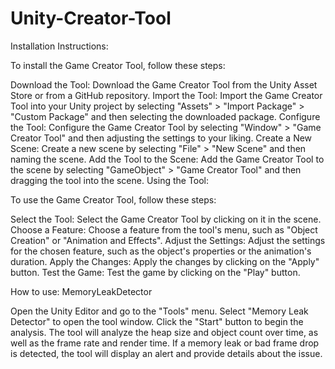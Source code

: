 # Unity-Creator-Tool

Installation Instructions:

To install the Game Creator Tool, follow these steps:

Download the Tool: Download the Game Creator Tool from the Unity Asset Store or from a GitHub repository.
Import the Tool: Import the Game Creator Tool into your Unity project by selecting "Assets" > "Import Package" > "Custom Package" and then selecting the downloaded package.
Configure the Tool: Configure the Game Creator Tool by selecting "Window" > "Game Creator Tool" and then adjusting the settings to your liking.
Create a New Scene: Create a new scene by selecting "File" > "New Scene" and then naming the scene.
Add the Tool to the Scene: Add the Game Creator Tool to the scene by selecting "GameObject" > "Game Creator Tool" and then dragging the tool into the scene.
Using the Tool:

To use the Game Creator Tool, follow these steps:

Select the Tool: Select the Game Creator Tool by clicking on it in the scene.
Choose a Feature: Choose a feature from the tool's menu, such as "Object Creation" or "Animation and Effects".
Adjust the Settings: Adjust the settings for the chosen feature, such as the object's properties or the animation's duration.
Apply the Changes: Apply the changes by clicking on the "Apply" button.
Test the Game: Test the game by clicking on the "Play" button.


How to use: MemoryLeakDetector 

Open the Unity Editor and go to the "Tools" menu.
Select "Memory Leak Detector" to open the tool window.
Click the "Start" button to begin the analysis.
The tool will analyze the heap size and object count over time, as well as the frame rate and render time.
If a memory leak or bad frame drop is detected, the tool will display an alert and provide details about the issue.